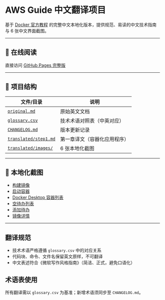 # AWS Guide 中文翻译项目

基于 [Docker 官方教程](https://docs.docker.com/get-started/) 的完整中文本地化版本，提供规范、易读的中文技术指南与 6 张中文界面截图。

---

## 🚀 在线阅读
直接访问 [GitHub Pages 完整版](https://lilith887.github.io/aws-guide-zh)

---

## 📁 项目结构

| 文件/目录 | 说明 |
|---|---|
| [`original.md`](./original.md) | 原始英文文档 |
| [`glossary.csv`](./glossary.csv) | 技术术语对照表（中英对应） |
| [`CHANGELOG.md`](./CHANGELOG.md) | 版本更新记录 |
| [`translated/step1.md`](./translated/step1.md) | 第一章译文（容器化应用程序） |
| [`translated/images/`](./translated/images/) | 6 张本地化截图 |

---

## 📸 本地化截图

- [构建镜像](./translated/images/01-build-success.png)  
- [启动容器](./translated/images/02-run-container.png)  
- [Docker Desktop 容器列表](./translated/images/03-docker-desktop-containers.png)  
- [空待办列表](./translated/images/04-app-empty-list.png)  
- [添加待办](./translated/images/05-app-with-items.png)  
- [镜像详情](./translated/images/06-image-detail.png)

---

## 翻译规范

- 技术术语严格遵循 `glossary.csv` 中的对应关系  
- 代码块、命令、文件名保留英文原样，不可翻译  
- 中文表述符合《微软写作风格指南》（简洁、正式，避免口语化）

## 术语表使用

所有翻译需以 `glossary.csv` 为基准；新增术语须同步至 `CHANGELOG.md`。
